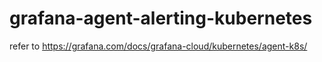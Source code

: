 # grafana-agent-alerting-kubernetes

refer to https://grafana.com/docs/grafana-cloud/kubernetes/agent-k8s/ 
